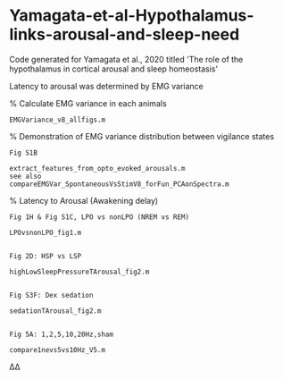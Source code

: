 # Yamagata-et-al-Hypothalamus-links-arousal-and-sleep-need
Code generated for Yamagata et al., 2020 titled 'The role of the hypothalamus in cortical arousal and sleep homeostasis'


Latency to arousal was determined by EMG variance 

% Calculate EMG variance in each animals

	EMGVariance_v8_allfigs.m


% Demonstration of EMG variance distribution between vigilance states

	Fig S1B
	
	extract_features_from_opto_evoked_arousals.m
  	see also 
  	compareEMGVar_SpontaneousVsStimV8_forFun_PCAonSpectra.m
  
% Latency to Arousal (Awakening delay)

	Fig 1H & Fig S1C, LPO vs nonLPO (NREM vs REM)
	
	LPOvsnonLPO_fig1.m

	
	Fig 2D: HSP vs LSP
	
	highLowSleepPressureTArousal_fig2.m

	
	Fig S3F: Dex sedation
	
	sedationTArousal_fig2.m

	
	Fig 5A: 1,2,5,10,20Hz,sham
	
	compare1nevs5vs10Hz_V5.m


Δ∆
